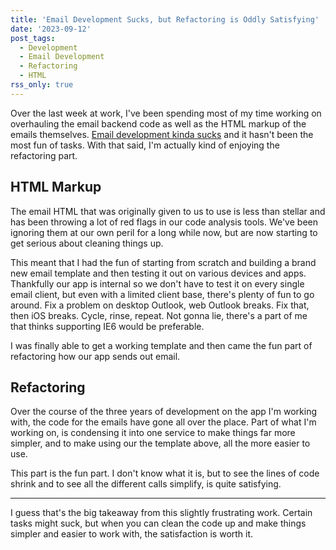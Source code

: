 ```yaml
---
title: 'Email Development Sucks, but Refactoring is Oddly Satisfying'
date: '2023-09-12'
post_tags:
  - Development
  - Email Development
  - Refactoring
  - HTML
rss_only: true
---
```


Over the last week at work, I've been spending most of my time working on overhauling the email backend code as well as the HTML markup of the emails themselves. [Email development kinda sucks](https://dodov.dev/blog/why-does-email-development-have-to-suck) and it hasn't been the most fun of tasks. With that said, I'm actually kind of enjoying the refactoring part.
<!-- excerpt -->

## HTML Markup

The email HTML that was originally given to us to use is less than stellar and has been throwing a lot of red flags in our code analysis tools. We've been ignoring them at our own peril for a long while now, but are now starting to get serious about cleaning things up.

This meant that I had the fun of starting from scratch and building a brand new email template and then testing it out on various devices and apps. Thankfully our app is internal so we don't have to test it on every single email client, but even with a limited client base, there's plenty of fun to go around. Fix a problem on desktop Outlook, web Outlook breaks. Fix that, then iOS breaks. Cycle, rinse, repeat. Not gonna lie, there's a part of me that thinks supporting IE6 would be preferable.

I was finally able to get a working template and then came the fun part of refactoring how our app sends out email.

## Refactoring

Over the course of the three years of development on the app I'm working with, the code for the emails have gone all over the place. Part of what I'm working on, is condensing it into one service to make things far more simpler, and to make using our the template above, all the more easier to use.

This part is the fun part. I don't know what it is, but to see the lines of code shrink and to see all the different calls simplify, is quite satisfying.

---

I guess that's the big takeaway from this slightly frustrating work. Certain tasks might suck, but when you can clean the code up and make things simpler and easier to work with, the satisfaction is worth it.